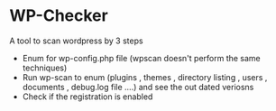 # WP-Checker

A tool to scan wordpress by 3 steps

* Enum for wp-config.php file (wpscan doesn't perform the same techniques)
* Run wp-scan to enum (plugins , themes , directory listing , users , documents , debug.log file ....) and see the out dated veriosns
* Check if the registration is enabled

